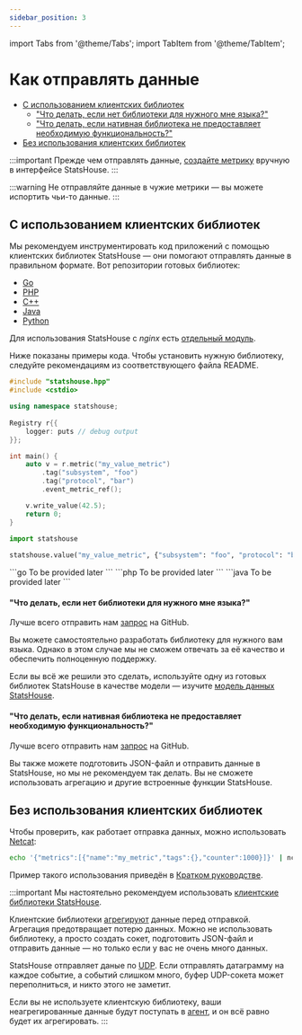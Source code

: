 ```yaml
---
sidebar_position: 3
---
```

import Tabs from '@theme/Tabs';
import TabItem from '@theme/TabItem';

# Как отправлять данные

<!-- TOC -->
* [С использованием клиентских библиотек](#с-использованием-клиентских-библиотек)
  * ["Что делать, если нет библиотеки для нужного мне языка?"](#что-делать-если-нет-библиотеки-для-нужного-мне-языка)
  * ["Что делать, если нативная библиотека не предоставляет необходимую функциональность?"](#что-делать-если-нативная-библиотека-не-предоставляет-необходимую-функциональность)
* [Без использования клиентских библиотек](#без-использования-клиентских-библиотек)
<!-- TOC -->

:::important
Прежде чем отправлять данные, [создайте метрику](create-metric.md) вручную в интерфейсе StatsHouse.
:::

:::warning
Не отправляйте данные в чужие метрики — вы можете испортить чьи-то данные.
:::

## С использованием клиентских библиотек

Мы рекомендуем инструментировать код приложений с помощью клиентских библиотек StatsHouse — они 
помогают отправлять данные в правильном формате. Вот репозитории готовых библиотек:

- [Go](https://github.com/VKCOM/statshouse-go)
- [PHP](https://github.com/VKCOM/statshouse-php)
- [C++](https://github.com/VKCOM/statshouse-cpp)
- [Java](https://github.com/VKCOM/statshouse-java)
- [Python](https://github.com/VKCOM/statshouse-py)

Для использования StatsHouse с _nginx_ есть [отдельный модуль](https://github.com/VKCOM/nginx-statshouse-module).

Ниже показаны примеры кода.
Чтобы установить нужную библиотеку, следуйте рекомендациям из соответствующего файла README.

<Tabs>

<TabItem value="cpp" label="C++">

```cpp
#include "statshouse.hpp"
#include <cstdio>

using namespace statshouse;
    
Registry r{{
    logger: puts // debug output
}};

int main() {
    auto v = r.metric("my_value_metric")
        .tag("subsystem", "foo")
        .tag("protocol", "bar")
        .event_metric_ref();

    v.write_value(42.5);
    return 0;
}
```

</TabItem>

<TabItem value="py" label="Python">

```Python
import statshouse
    
statshouse.value("my_value_metric", {"subsystem": "foo", "protocol": "bar"}, 42.5)
```

</TabItem>

<TabItem value="go" label="Go">
```go
To be provided later
```
</TabItem>
<TabItem value="php" label="PHP">
```php
To be provided later
```
</TabItem>
<TabItem value="java" label="Java">
```java
To be provided later
```
</TabItem>

</Tabs>

#### "Что делать, если нет библиотеки для нужного мне языка?"

Лучше всего отправить нам [запрос](https://github.com/VKCOM/statshouse/issues) на GitHub.

Вы можете самостоятельно разработать библиотеку для нужного вам языка.
Однако в этом случае мы не сможем отвечать за её качество и обеспечить полноценную поддержку.

Если вы всё же решили это сделать, используйте одну из готовых библиотек StatsHouse
в качестве модели — изучите [модель данных StatsHouse](design-metric.md).

#### "Что делать, если нативная библиотека не предоставляет необходимую функциональность?"

Лучше всего отправить нам [запрос](https://github.com/VKCOM/statshouse/issues) на GitHub.

Вы также можете подготовить JSON-файл и отправить данные в StatsHouse, но
мы не рекомендуем так делать. Вы не сможете использовать агрегацию и другие встроенные функции 
StatsHouse.

## Без использования клиентских библиотек

Чтобы проверить, как работает отправка данных, можно использовать [Netcat](https://netcat.sourceforge.net):

```bash
echo '{"metrics":[{"name":"my_metric","tags":{},"counter":1000}]}' | nc -q 1 -u 127.0.0.1 13337
```

Пример такого использования приведён в [Кратком руководстве](../quick-start.md#отправьте-данные-в-свою-метрику).

:::important
Мы настоятельно рекомендуем использовать [клиентские библиотеки StatsHouse](#с-использованием-клиентских-библиотек).

Клиентские библиотеки [агрегируют](../overview/concepts.md#агрегация) данные перед отправкой.
Агрегация предотвращает потерю данных.
Можно не использовать библиотеку, а просто создать сокет, подготовить JSON-файл и отправить данные —
но только если у вас не очень много данных.

StatsHouse отправляет даные по [UDP](../overview/components.md#получение-данных-по-udp).
Если отправлять датаграмму на каждое событие, а событий слишком много, буфер UDP-сокета может переполниться,
и никто этого не заметит.

Если вы не используете клиентскую библиотеку, ваши неагрегированные данные будут поступать в
[агент](../overview/components.md#агент), и он всё равно будет их агрегировать.
:::



